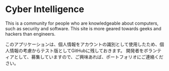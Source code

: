 # Cyber Intelligence
This is a community for people who are knowledgeable about computers, such as security and software. This site is more geared towards geeks and hackers than engineers.

このアプリケーションは、個人情報をアカウントの識別として使用したため、個人情報の考慮からテスト版としてGitHubに残しておきます。
開発者をボランティアとして、募集していますので、ご興味あれば、ポートフォリオにご連絡ください。

[](https://my-portfolio-phi-tan-95.vercel.app/)

